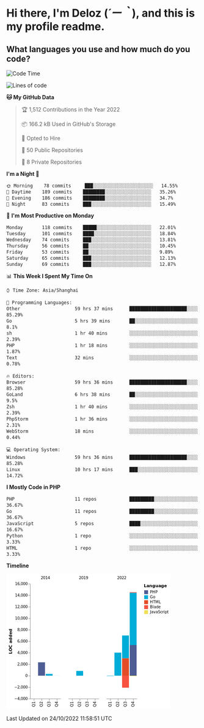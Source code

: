 # **Hi there, I'm Deloz (*´ー｀*), and this is my profile readme.**
<!--  [![Profile views](https://gpvc.arturio.dev/dank-del)](https://github.com/dank-del) -->
## **What languages you use and how much do you code?**

<!--START_SECTION:waka-->
![Code Time](http://img.shields.io/badge/Code%20Time-115%20hrs%2031%20mins-blue)

![Lines of code](https://img.shields.io/badge/From%20Hello%20World%20I%27ve%20Written-27%20Thousand%20lines%20of%20code-blue)

**🐱 My GitHub Data** 

> 🏆 1,512 Contributions in the Year 2022
 > 
> 📦 166.2 kB Used in GitHub's Storage 
 > 
> 💼 Opted to Hire
 > 
> 📜 50 Public Repositories 
 > 
> 🔑 8 Private Repositories  
 > 
**I'm a Night 🦉** 

```text
🌞 Morning    78 commits     ███░░░░░░░░░░░░░░░░░░░░░░   14.55% 
🌆 Daytime    189 commits    ████████░░░░░░░░░░░░░░░░░   35.26% 
🌃 Evening    186 commits    ████████░░░░░░░░░░░░░░░░░   34.7% 
🌙 Night      83 commits     ███░░░░░░░░░░░░░░░░░░░░░░   15.49%

```
📅 **I'm Most Productive on Monday** 

```text
Monday       118 commits    █████░░░░░░░░░░░░░░░░░░░░   22.01% 
Tuesday      101 commits    ████░░░░░░░░░░░░░░░░░░░░░   18.84% 
Wednesday    74 commits     ███░░░░░░░░░░░░░░░░░░░░░░   13.81% 
Thursday     56 commits     ██░░░░░░░░░░░░░░░░░░░░░░░   10.45% 
Friday       53 commits     ██░░░░░░░░░░░░░░░░░░░░░░░   9.89% 
Saturday     65 commits     ███░░░░░░░░░░░░░░░░░░░░░░   12.13% 
Sunday       69 commits     ███░░░░░░░░░░░░░░░░░░░░░░   12.87%

```


📊 **This Week I Spent My Time On** 

```text
⌚︎ Time Zone: Asia/Shanghai

💬 Programming Languages: 
Other                    59 hrs 37 mins      █████████████████████░░░░   85.29% 
Go                       5 hrs 39 mins       ██░░░░░░░░░░░░░░░░░░░░░░░   8.1% 
sh                       1 hr 40 mins        ░░░░░░░░░░░░░░░░░░░░░░░░░   2.39% 
PHP                      1 hr 18 mins        ░░░░░░░░░░░░░░░░░░░░░░░░░   1.87% 
Text                     32 mins             ░░░░░░░░░░░░░░░░░░░░░░░░░   0.78%

🔥 Editors: 
Browser                  59 hrs 36 mins      █████████████████████░░░░   85.28% 
GoLand                   6 hrs 38 mins       ██░░░░░░░░░░░░░░░░░░░░░░░   9.5% 
Zsh                      1 hr 40 mins        ░░░░░░░░░░░░░░░░░░░░░░░░░   2.39% 
PhpStorm                 1 hr 36 mins        ░░░░░░░░░░░░░░░░░░░░░░░░░   2.31% 
WebStorm                 18 mins             ░░░░░░░░░░░░░░░░░░░░░░░░░   0.44%

💻 Operating System: 
Windows                  59 hrs 36 mins      █████████████████████░░░░   85.28% 
Linux                    10 hrs 17 mins      ███░░░░░░░░░░░░░░░░░░░░░░   14.72%

```

**I Mostly Code in PHP** 

```text
PHP                      11 repos            █████████░░░░░░░░░░░░░░░░   36.67% 
Go                       11 repos            █████████░░░░░░░░░░░░░░░░   36.67% 
JavaScript               5 repos             ████░░░░░░░░░░░░░░░░░░░░░   16.67% 
Python                   1 repo              ░░░░░░░░░░░░░░░░░░░░░░░░░   3.33% 
HTML                     1 repo              ░░░░░░░░░░░░░░░░░░░░░░░░░   3.33%

```


**Timeline**

![Chart not found](https://raw.githubusercontent.com/deloz/deloz/main/charts/bar_graph.png) 


 Last Updated on 24/10/2022 11:58:51 UTC
<!--END_SECTION:waka-->
